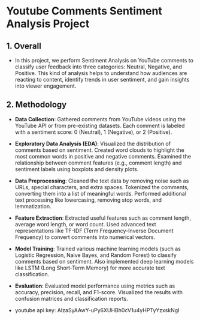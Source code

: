 # Youtube Comments Sentiment Analysis Project
## 1. Overall
- In this project, we perform Sentiment Analysis on YouTube comments to classify user feedback into three categories: Neutral, Negative, and Positive. This kind of analysis helps to understand how audiences are reacting to content, identify trends in user sentiment, and gain insights into viewer engagement.
## 2. Methodology
- **Data Collection**:
Gathered comments from YouTube videos using the YouTube API or from pre-existing datasets.
Each comment is labeled with a sentiment score: 0 (Neutral), 1 (Negative), or 2 (Positive).
- **Exploratory Data Analysis (EDA)**:
Visualized the distribution of comments based on sentiment.
Created word clouds to highlight the most common words in positive and negative comments.
Examined the relationship between comment features (e.g., comment length) and sentiment labels using boxplots and density plots.
- **Data Preprocessing**:
Cleaned the text data by removing noise such as URLs, special characters, and extra spaces.
Tokenized the comments, converting them into a list of meaningful words.
Performed additional text processing like lowercasing, removing stop words, and lemmatization.
- **Feature Extraction**:
Extracted useful features such as comment length, average word length, or word count.
Used advanced text representations like TF-IDF (Term Frequency-Inverse Document Frequency) to convert comments into numerical vectors.
- **Model Training**:
Trained various machine learning models (such as Logistic Regression, Naive Bayes, and Random Forest) to classify comments based on sentiment.
Also implemented deep learning models like LSTM (Long Short-Term Memory) for more accurate text classification.
- **Evaluation**:
Evaluated model performance using metrics such as accuracy, precision, recall, and F1-score.
Visualized the results with confusion matrices and classification reports.


- youtube api key: AIzaSyAAwY-uPy6XUHBh0cV1u4yHPTyYzxskNgI
